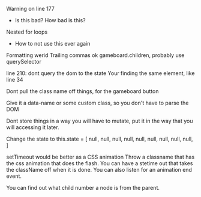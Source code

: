 Warning on line 177
  - Is this bad? How bad is this?

Nested for loops
  - How to not use this ever again

Formatting werid
Trailing commas ok
gameboard.children, probably use querySelector

line 210: dont query the dom to the state
Your finding the same element, like line 34

Dont pull the class name off things, for the gameboard button

Give it a data-name or some custom class, so you don't have to parse
the DOM

Dont store things in a way you will have to mutate, put it in the way
that you will accessing it later.

Change the state to
this.state = [
  null, null, null,
  null, null, null,
  null, null, null,
]

setTimeout would be better as a CSS animation
Throw a classname that has the css animation that does the flash. You can have
a stetime out that takes the className off when it is done.
You can also listen for an animation end event.

You can find out what child number a node is from the parent.